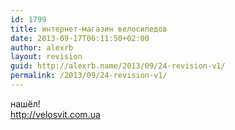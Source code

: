 ```yaml
---
id: 1799
title: интернет-магазин велосипедов
date: 2013-09-17T06:11:50+02:00
author: alexrb
layout: revision
guid: http://alexrb.name/2013/09/24-revision-v1/
permalink: /2013/09/24-revision-v1/
---
```

нашёл!  
http://velosvit.com.ua